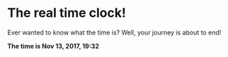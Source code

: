 # The real time clock!

Ever wanted to know what the time is? Well, your journey is about to end!

**The time is Nov 13, 2017, 19:32**